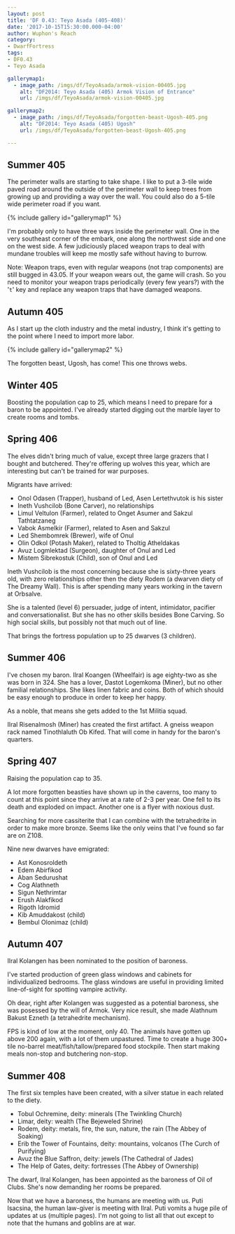 ```yaml
---
layout: post
title: 'DF 0.43: Teyo Asada (405-408)'
date: '2017-10-15T15:30:00.000-04:00'
author: Wuphon's Reach
category:
- DwarfFortress
tags:
- DF0.43
- Teyo Asada

gallerymap1:
  - image_path: /imgs/df/TeyoAsada/armok-vision-00405.jpg
    alt: "DF2014: Teyo Asada (405) Armok Vision of Entrance"
    url: /imgs/df/TeyoAsada/armok-vision-00405.jpg

gallerymap2:
  - image_path: /imgs/df/TeyoAsada/forgotten-beast-Ugosh-405.png
    alt: "DF2014: Teyo Asada (405) Ugosh"
    url: /imgs/df/TeyoAsada/forgotten-beast-Ugosh-405.png

---
```


## Summer 405

The perimeter walls are starting to take shape.  I like to put a 3-tile wide paved road around the outside of the perimeter wall to keep trees from growing up and providing a way over the wall.  You could also do a 5-tile wide perimeter road if you want.

{% include gallery id="gallerymap1" %}

I'm probably only to have three ways inside the perimeter wall.  One in the very southeast corner of the embark, one along the northwest side and one on the west side.  A few judiciously placed weapon traps to deal with mundane troubles will keep me mostly safe without having to burrow.

Note: Weapon traps, even with regular weapons (not trap components) are still bugged in 43.05.  If your weapon wears out, the game will crash.  So you need to monitor your weapon traps periodically (every few years?) with the '`t`' key and replace any weapon traps that have damaged weapons.

## Autumn 405

As I start up the cloth industry and the metal industry, I think it's getting to the point where I need to import more labor.

{% include gallery id="gallerymap2" %}

The forgotten beast, Ugosh, has come!  This one throws webs.

## Winter 405

Boosting the population cap to 25, which means I need to prepare for a baron to be appointed.  I've already started digging out the marble layer to create rooms and tombs.

## Spring 406

The elves didn't bring much of value, except three large grazers that I bought and butchered.  They're offering up wolves this year, which are interesting but can't be trained for war purposes.

Migrants have arrived:

- Onol Odasen (Trapper), husband of Led, Asen Lertethvutok is his sister
- Ineth Vushcilob (Bone Carver), no relationships
- Limul Veltulon (Farmer), related to Onget Asumer and Sakzul Tathtatzaneg
- Vabok Asmelkir (Farmer), related to Asen and Sakzul
- Led Shembomrek (Brewer), wife of Onul
- Olin Odkol (Potash Maker), related to Tholtig Atheldakas
- Avuz Logmlektad (Surgeon), daughter of Onul and Led
- Mistem Sibrekostuk (Child), son of Onul and Led

Ineth Vushcilob is the most concerning because she is sixty-three years old, with zero relationships other then the diety Rodem (a dwarven diety of The Dreamy Wall).  This is after spending many years working in the tavern at Orbsalve.

She is a talented (level 6) persuader, judge of intent, intimidator, pacifier and conversationalist.  But she has no other skills besides Bone Carving.  So high social skills, but possibly not that much out of line.

That brings the fortress population up to 25 dwarves (3 children).

## Summer 406

I've chosen my baron.  Ilral Koangen (Wheelfair) is age eighty-two as she was born in 324.  She has a lover, Dastot Logemkoma (Miner), but no other familial relationships.  She likes linen fabric and coins.  Both of which should be easy enough to produce in order to keep her happy.

As a noble, that means she gets added to the 1st Militia squad.

Ilral Risenalmosh (Miner) has created the first artifact.  A gneiss weapon rack named Tinothlaluth Ob Kifed.  That will come in handy for the baron's quarters.

## Spring 407

Raising the population cap to 35.

A lot more forgotten beasties have shown up in the caverns, too many to count at this point since they arrive at a rate of 2-3 per year.  One fell to its death and exploded on impact.  Another one is a flyer with noxious dust.

Searching for more cassiterite that I can combine with the tetrahedrite in order to make more bronze.  Seems like the only veins that I've found so far are on Z108.

Nine new dwarves have emigrated:

- Ast Konosroldeth
- Edem Abirfikod
- Aban Sedurushat
- Cog Alathneth
- Sigun Nethrimtar
- Erush Alakfikod
- Rigoth Idromid
- Kib Amuddakost (child)
- Bembul Olonimaz (child)

## Autumn 407

Ilral Kolangen has been nominated to the position of baroness.

I've started production of green glass windows and cabinets for individualized bedrooms.  The glass windows are useful in providing limited line-of-sight for spotting vampire activity.

Oh dear, right after Kolangen was suggested as a potential baroness, she was posessed by the will of Armok.  Very nice result, she made Alathnum Bakust Ezneth (a tetrahedrite mechanism).

FPS is kind of low at the moment, only 40.  The animals have gotten up above 200 again, with a lot of them unpastured.  Time to create a huge 300+ tile no-barrel meat/fish/tallow/prepared food stockpile.  Then start making meals non-stop and butchering non-stop.  

## Summer 408

The first six temples have been created, with a silver statue in each related to the diety.

- Tobul Ochremine, deity: minerals (The Twinkling Church)
- Limar, deity: wealth (The Bejeweled Shrine)
- Rodem, deity: metals, fire, the sun, nature, the rain (The Abbey of Soaking)
- Erib the Tower of Fountains, deity: mountains, volcanos (The Curch of Purifying)
- Avuz the Blue Saffron, deity: jewels (The Cathedral of Jades)
- The Help of Gates, deity: fortresses (The Abbey of Ownership)

The dwarf, Ilral Kolangen, has been appointed as the baroness of Oil of Clubs.  She's now demanding her rooms be prepared.

Now that we have a baroness, the humans are meeting with us.  Puti Isacsina, the human law-giver is meeting with Ilral.  Puti vomits a huge pile of updates at us (multiple pages).  I'm not going to list all that out except to note that the humans and goblins are at war.
